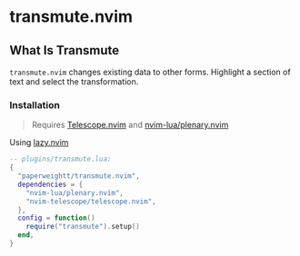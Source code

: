 # transmute.nvim

## What Is Transmute

`transmute.nvim` changes existing data to other forms.
Highlight a section of text and select the transformation.

### Installation

> Requires [Telescope.nvim](https://github.com/nvim-telescope/telescope.nvim/tree/master) and [nvim-lua/plenary.nvim](https://github.com/nvim-lua/plenary.nvim)

Using [lazy.nvim](https://github.com/folke/lazy.nvim)

```lua
-- plugins/transmute.lua:
{
  "paperweightt/transmute.nvim",
  dependencies = {
    "nvim-lua/plenary.nvim",
    "nvim-telescope/telescope.nvim",
  },
  config = function()
    require("transmute").setup()
  end,
}
```
